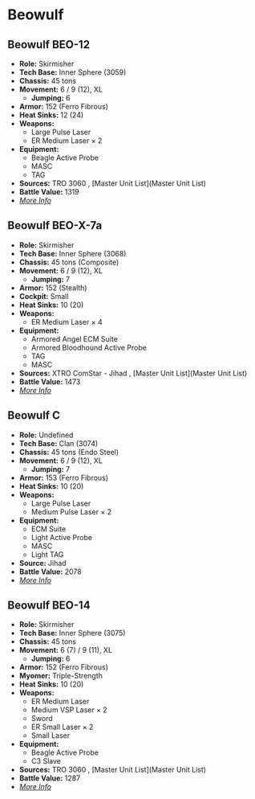 # Beowulf 

## Beowulf BEO-12 

- **Role:** Skirmisher 
- **Tech Base:** Inner Sphere (3059) 
- **Chassis:** 45 tons 
- **Movement:** 6 / 9 (12), XL 
  - **Jumping:** 6 
- **Armor:** 152 (Ferro Fibrous) 
- **Heat Sinks:** 12 (24) 
- **Weapons:** 
  - Large Pulse Laser 
  - ER Medium Laser × 2 
- **Equipment:** 
  - Beagle Active Probe 
  - MASC 
  - TAG 
- **Sources:** TRO 3060 , [Master Unit List](Master Unit List) 
- **Battle Value:** 1319 
- [*More Info*](beowulf/beowulf_beo-12.md) 

## Beowulf BEO-X-7a 

- **Role:** Skirmisher 
- **Tech Base:** Inner Sphere (3068) 
- **Chassis:** 45 tons (Composite) 
- **Movement:** 6 / 9 (12), XL 
  - **Jumping:** 7 
- **Armor:** 152 (Stealth) 
- **Cockpit:** Small 
- **Heat Sinks:** 10 (20) 
- **Weapons:** 
  - ER Medium Laser × 4 
- **Equipment:** 
  - Armored Angel ECM Suite 
  - Armored Bloodhound Active Probe 
  - TAG 
  - MASC 
- **Sources:** XTRO ComStar - Jihad , [Master Unit List](Master Unit List) 
- **Battle Value:** 1473 
- [*More Info*](beowulf/beowulf_beo-x-7a.md) 

## Beowulf C 

- **Role:** Undefined 
- **Tech Base:** Clan (3074) 
- **Chassis:** 45 tons (Endo Steel) 
- **Movement:** 6 / 9 (12), XL 
  - **Jumping:** 7 
- **Armor:** 153 (Ferro Fibrous) 
- **Heat Sinks:** 10 (20) 
- **Weapons:** 
  - Large Pulse Laser 
  - Medium Pulse Laser × 2 
- **Equipment:** 
  - ECM Suite 
  - Light Active Probe 
  - MASC 
  - Light TAG 
- **Source:** Jihad 
- **Battle Value:** 2078 
- [*More Info*](beowulf/beowulf_c.md) 

## Beowulf BEO-14 

- **Role:** Skirmisher 
- **Tech Base:** Inner Sphere (3075) 
- **Chassis:** 45 tons 
- **Movement:** 6 (7) / 9 (11), XL 
  - **Jumping:** 6 
- **Armor:** 152 (Ferro Fibrous) 
- **Myomer:** Triple-Strength 
- **Heat Sinks:** 10 (20) 
- **Weapons:** 
  - ER Medium Laser 
  - Medium VSP Laser × 2 
  - Sword 
  - ER Small Laser × 2 
  - Small Laser 
- **Equipment:** 
  - Beagle Active Probe 
  - C3 Slave 
- **Sources:** TRO 3060 , [Master Unit List](Master Unit List) 
- **Battle Value:** 1287 
- [*More Info*](beowulf/beowulf_beo-14.md) 

